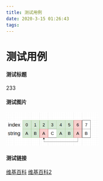 ```yaml
---
title: 测试用例
date: 2020-3-15 01:26:43
tags:
---
```


# 测试用例
<!-- more -->
#### 测试标题

233

#### 测试图片

<img src="/images/algorithm/kmp/next3.png" title="next3" alt="next3" style="max-width:50%;margin:auto;" />

#### 测试链接

[维基百科](https://zh.wikipedia.org/)
[维基百科2](https://zh.wikipedia.org/)

